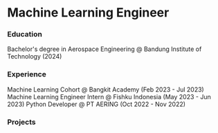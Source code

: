# Machine Learning Engineer

### Education
Bachelor's degree in Aerospace Engineering @ Bandung Institute of Technology (2024)

### Experience
Machine Learning Cohort @ Bangkit Academy (Feb 2023 - Jul 2023)
Machine Learning Engineer Intern @ Fishku Indonesia (May 2023 - Jun 2023)
Python Developer @ PT AERING (Oct 2022 - Nov 2022)

### Projects


